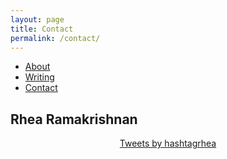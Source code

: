 ```yaml
---
layout: page
title: Contact
permalink: /contact/
---
```

<html>

<ul>
  <li><a class="active" href="http://rhearamakrishnan.com">About</a></li>
  <li><a href="http://rhearamakrishnan.com/writing">Writing</a></li>
  <li><a href="http://rhearamakrishnan.com/contact">Contact</a></li>
</ul>

  <body>

<section>
  
<h1>Rhea Ramakrishnan</h1>
<p>
<center>
<a class="twitter-timeline" 
href="https://twitter.com/hashtagrhea"
width="300"
height="300">Tweets by hashtagrhea</a> 
<script async src="//platform.twitter.com/widgets.js" charset="utf-8">
</script>
</center>
<br><br>

</p>
</section>
    <body>
</html>
